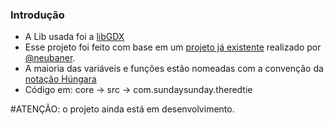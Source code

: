 ### Introdução

- A Lib usada foi a [libGDX](https://libgdx.badlogicgames.com/ "libGDX")
- Esse projeto foi feito com base em um [projeto já existente](http://https://github.com/neubaner/Donkey-Kong-libgdx-clone "GitHub Project") realizado por [@neubaner](https://github.com/neubaner/ "@neubaner").
- A maioria das variáveis e funções estão nomeadas com a convenção da [notação Húngara](https://en.wikipedia.org/wiki/Hungarian_notation "notação Húngara")
- Código em: core -> src -> com.sundaysunday.theredtie

#ATENÇÃO: o projeto ainda está em desenvolvimento.

